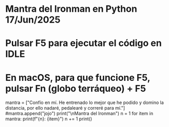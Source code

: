 # Mantra del Ironman en Python 17/Jun/2025
# Pulsar F5 para ejecutar el código en IDLE
# En macOS, para que funcione F5, pulsar Fn (globo terráqueo) + F5

mantra = ["Confío en mí. He entrenado lo mejor que he podido y domino la distancia, por ello nadaré, pedalearé y correré para mí."]
#mantra.append("jojo")
print("\nMantra del Ironman")
n = 1
for item in mantra:
    print(f"{n}: {item}")
    n += 1
print()
